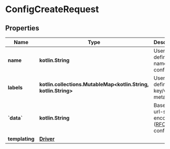 
# ConfigCreateRequest

## Properties
Name | Type | Description | Notes
------------ | ------------- | ------------- | -------------
**name** | **kotlin.String** | User-defined name of the config. |  [optional]
**labels** | **kotlin.collections.MutableMap&lt;kotlin.String, kotlin.String&gt;** | User-defined key/value metadata. |  [optional]
**&#x60;data&#x60;** | **kotlin.String** | Base64-url-safe-encoded ([RFC 4648](https://tools.ietf.org/html/rfc4648#section-5)) config data.  |  [optional]
**templating** | [**Driver**](Driver.md) |  |  [optional]



